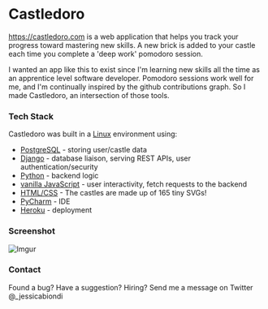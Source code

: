 # Castledoro

https://castledoro.com is a web application that helps you track your progress toward mastering new skills. A new brick is added to your castle each time you complete a 'deep work' pomodoro session.

I wanted an app like this to exist since I'm learning new skills all the time as an apprentice level software developer. Pomodoro sessions work well for me, and I'm continually inspired by the github contributions graph. So I made Castledoro, an intersection of those tools.

### Tech Stack

Castledoro was built in a [Linux](https://linux.org) environment using:

* [PostgreSQL](https://postgresql.org) - storing user/castle data
* [Django](https://djangoproject.com) - database liaison, serving REST APIs, user authentication/security
* [Python](https://python.org) - backend logic
* [vanilla JavaScript](https://javascript.com) - user interactivity, fetch requests to the backend
* [HTML/CSS](https://en.wikipedia.org/wiki/HTML5) - The castles are made up of 165 tiny SVGs!
* [PyCharm](https://www.jetbrains.com/pycharm/) - IDE
* [Heroku](https://heroku.com) - deployment 


### Screenshot


![Imgur](https://i.imgur.com/zaW9FGs.png)

### Contact

Found a bug? Have a suggestion? Hiring? Send me a message on Twitter @_jessicabiondi